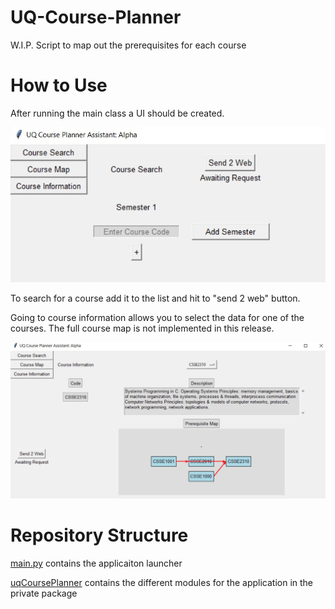 # UQ-Course-Planner
W.I.P. Script to map out the prerequisites for each course

# How to Use
After running the main class a UI should be created.

![Example Main Application Image](Documentation/Main.jpg)

To search for a course add it to the list and hit to "send 2 web" button.

Going to course information allows you to select the data for one of the courses.
The full course map is not implemented in this release.

![Example Information Application Image](Documentation/information.jpg)

# Repository Structure
[main.py](Main.py) contains the applicaiton launcher

[uqCoursePlanner](uqCoursePlanner) contains the different modules for the application in the private package
